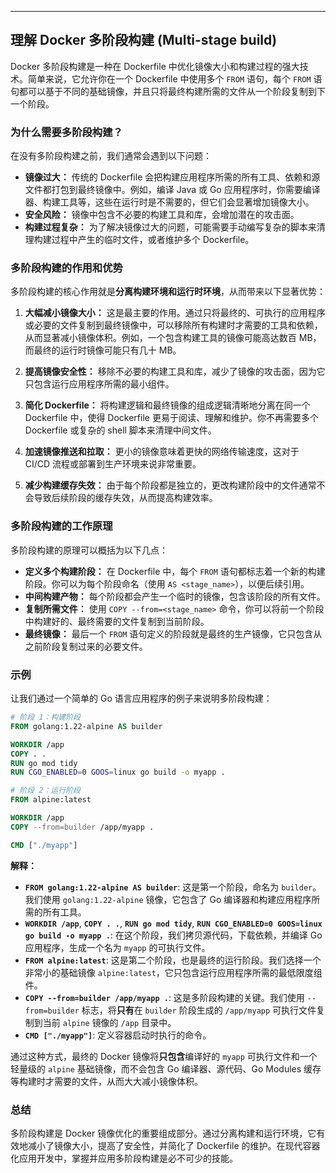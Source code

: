 -----

## 理解 Docker 多阶段构建 (Multi-stage build)

Docker 多阶段构建是一种在 Dockerfile 中优化镜像大小和构建过程的强大技术。简单来说，它允许你在一个 Dockerfile 中使用多个 `FROM` 语句，每个 `FROM` 语句都可以基于不同的基础镜像，并且只将最终构建所需的文件从一个阶段复制到下一个阶段。

### 为什么需要多阶段构建？

在没有多阶段构建之前，我们通常会遇到以下问题：

  * **镜像过大：** 传统的 Dockerfile 会把构建应用程序所需的所有工具、依赖和源文件都打包到最终镜像中。例如，编译 Java 或 Go 应用程序时，你需要编译器、构建工具等，这些在运行时是不需要的，但它们会显著增加镜像大小。
  * **安全风险：** 镜像中包含不必要的构建工具和库，会增加潜在的攻击面。
  * **构建过程复杂：** 为了解决镜像过大的问题，可能需要手动编写复杂的脚本来清理构建过程中产生的临时文件，或者维护多个 Dockerfile。

### 多阶段构建的作用和优势

多阶段构建的核心作用就是**分离构建环境和运行时环境**，从而带来以下显著优势：

1.  **大幅减小镜像大小：** 这是最主要的作用。通过只将最终的、可执行的应用程序或必要的文件复制到最终镜像中，可以移除所有构建时才需要的工具和依赖，从而显著减小镜像体积。例如，一个包含构建工具的镜像可能高达数百 MB，而最终的运行时镜像可能只有几十 MB。

2.  **提高镜像安全性：** 移除不必要的构建工具和库，减少了镜像的攻击面，因为它只包含运行应用程序所需的最小组件。

3.  **简化 Dockerfile：** 将构建逻辑和最终镜像的组成逻辑清晰地分离在同一个 Dockerfile 中，使得 Dockerfile 更易于阅读、理解和维护。你不再需要多个 Dockerfile 或复杂的 shell 脚本来清理中间文件。

4.  **加速镜像推送和拉取：** 更小的镜像意味着更快的网络传输速度，这对于 CI/CD 流程或部署到生产环境来说非常重要。

5.  **减少构建缓存失效：** 由于每个阶段都是独立的，更改构建阶段中的文件通常不会导致后续阶段的缓存失效，从而提高构建效率。

### 多阶段构建的工作原理

多阶段构建的原理可以概括为以下几点：

  * **定义多个构建阶段：** 在 Dockerfile 中，每个 `FROM` 语句都标志着一个新的构建阶段。你可以为每个阶段命名（使用 `AS <stage_name>`），以便后续引用。
  * **中间构建产物：** 每个阶段都会产生一个临时的镜像，包含该阶段的所有文件。
  * **复制所需文件：** 使用 `COPY --from=<stage_name>` 命令，你可以将前一个阶段中构建好的、最终需要的文件复制到当前阶段。
  * **最终镜像：** 最后一个 `FROM` 语句定义的阶段就是最终的生产镜像，它只包含从之前阶段复制过来的必要文件。

### 示例

让我们通过一个简单的 Go 语言应用程序的例子来说明多阶段构建：

```dockerfile
# 阶段 1：构建阶段
FROM golang:1.22-alpine AS builder

WORKDIR /app
COPY . .
RUN go mod tidy
RUN CGO_ENABLED=0 GOOS=linux go build -o myapp .

# 阶段 2：运行阶段
FROM alpine:latest

WORKDIR /app
COPY --from=builder /app/myapp .

CMD ["./myapp"]
```

**解释：**

  * **`FROM golang:1.22-alpine AS builder`**: 这是第一个阶段，命名为 `builder`。我们使用 `golang:1.22-alpine` 镜像，它包含了 Go 编译器和构建应用程序所需的所有工具。
  * **`WORKDIR /app`**, **`COPY . .`**, **`RUN go mod tidy`**, **`RUN CGO_ENABLED=0 GOOS=linux go build -o myapp .`**: 在这个阶段，我们拷贝源代码，下载依赖，并编译 Go 应用程序，生成一个名为 `myapp` 的可执行文件。
  * **`FROM alpine:latest`**: 这是第二个阶段，也是最终的运行阶段。我们选择一个非常小的基础镜像 `alpine:latest`，它只包含运行应用程序所需的最低限度组件。
  * **`COPY --from=builder /app/myapp .`**: 这是多阶段构建的关键。我们使用 `--from=builder` 标志，将**只有**在 `builder` 阶段生成的 `/app/myapp` 可执行文件复制到当前 `alpine` 镜像的 `/app` 目录中。
  * **`CMD ["./myapp"]`**: 定义容器启动时执行的命令。

通过这种方式，最终的 Docker 镜像将**只包含**编译好的 `myapp` 可执行文件和一个轻量级的 `alpine` 基础镜像，而不会包含 Go 编译器、源代码、Go Modules 缓存等构建时才需要的文件，从而大大减小镜像体积。

### 总结

多阶段构建是 Docker 镜像优化的重要组成部分。通过分离构建和运行环境，它有效地减小了镜像大小，提高了安全性，并简化了 Dockerfile 的维护。在现代容器化应用开发中，掌握并应用多阶段构建是必不可少的技能。